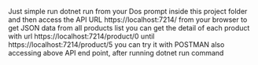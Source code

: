 Just simple run dotnet run from your Dos prompt inside this project folder
and then access the API URL https://localhost:7214/ from your browser to get JSON data from all products list
you can get the detail of each product with url https://localhost:7214/product/0 until https://localhost:7214/product/5 
you can try it with POSTMAN also accessing above API end point, after running dotnet run command
